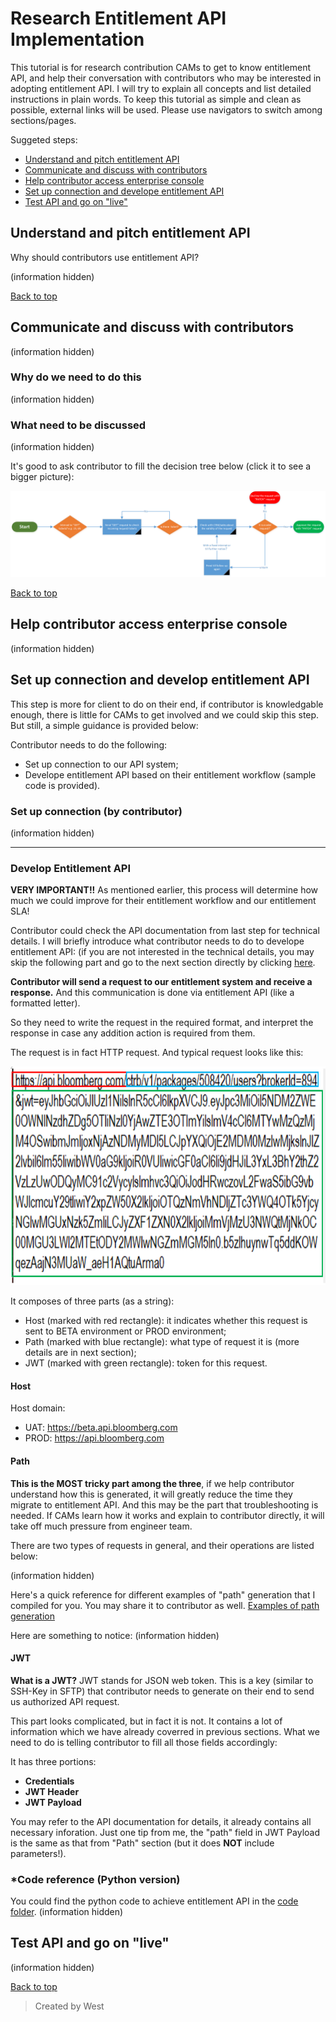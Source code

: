 # Research Entitlement API Implementation

This tutorial is for research contribution CAMs to get to know entitlement API, and help their conversation with contributors who may be interested in adopting entitlement API. I will try to explain all concepts and list detailed instructions in plain words. To keep this tutorial as simple and clean as possible, external links will be used. Please use navigators to switch among sections/pages.

Suggeted steps:
* [Understand and pitch entitlement API](#understand-and-pitch-entitlement-api)
* [Communicate and discuss with contributors](#communicate-and-discuss-with-contributors)
* [Help contributor access enterprise console](#help-contributor-access-enterprise-console)
* [Set up connection and develope entitlement API](#set-up-connection-and-develope-entitlement-api)
* [Test API and go on "live"](#test-api-and-go-on-live)



## Understand and pitch entitlement API

Why should contributors use entitlement API?

(information hidden)

[Back to top](#research-entitlement-api-implementation)


## Communicate and discuss with contributors

(information hidden)

### Why do we need to do this

(information hidden)

### What need to be discussed

(information hidden)
   
   It's good to ask contributor to fill the decision tree below (click it to see a bigger picture):

  ![Ticket API Workflow](/Entitlement%20API/images/api_workflow_ticket.png)



[Back to top](#research-entitlement-api-implementation)


## Help contributor access enterprise console

(information hidden)



## Set up connection and develop entitlement API

This step is more for client to do on their end, if contributor is knowledgable enough, there is little for CAMs to get involved and we could skip this step. But still, a simple guidance is provided below:

Contributor needs to do the following:
* Set up connection to our API system;
* Develope entitlement API based on their entitlement workflow (sample code is provided).


### Set up connection (by contributor)

(information hidden)

-------------------------------------------------------------------------------------------------------------------


### Develop Entitlement API

**VERY IMPORTANT!!** As mentioned earlier, this process will determine how much we could improve for their entitlement workflow and our entitlement SLA!

Contributor could check the API documentation from last step for technical details. I will briefly introduce what contributor needs to do to develope entitlement API: (if you are not interested in the technical details, you may skip the following part and go to the next section directly by clicking [here](#test-api-and-go-on-live).

**Contributor will send a request to our entitlement system and receive a response.** And this communication is done via entitlement API (like a formatted letter).

So they need to write the request in the required format, and interpret the response in case any addition action is required from them.

The request is in fact HTTP request. And typical request looks like this:

<img src="/Entitlement%20API/images/whole_url.PNG" width="600" height="350" />

It composes of three parts (as a string):
  * Host (marked with red rectangle): it indicates whether this request is sent to BETA environment or PROD environment;
  * Path (marked with blue rectangle): what type of request it is (more details are in next section);
  * JWT (marked with green rectangle): token for this request.

#### Host

Host domain:

  * UAT: https://beta.api.bloomberg.com
  * PROD: https://api.bloomberg.com

#### Path

**This is the MOST tricky part among the three**, if we help contributor understand how this is generated, it will greatly reduce the time they migrate to entitlement API. And this may be the part that troubleshooting is needed. If CAMs learn how it works and explain to contributor directly, it will take off much pressure from engineer team.

There are two types of requests in general, and their operations are listed below:

(information hidden)
 

Here's a quick reference for different examples of "path" generation that I compiled for you. You may share it to contributor as well. [Examples of path generation](https://github.com/angang0123/my_project/blob/main/Entitlement%20API/path.md)

Here are something to notice:
(information hidden)


#### JWT

**What is a JWT?** JWT stands for JSON web token. This is a key (similar to SSH-Key in SFTP) that contributor needs to generate on their end to send us authorized API request.

This part looks complicated, but in fact it is not. It contains a lot of information which we have already coverred in previous sections. What we need to do is telling contributor to fill all those fields accordingly:

It has three portions:
  * **Credentials**
  * **JWT Header**
  * **JWT Payload**
  
You may refer to the API documentation for details, it already contains all necessary inforation. Just one tip from me, the "path" field in JWT Payload is the same as that from "Path" section (but it does **NOT** include parameters!).

### *Code reference (Python version)

You could find the python code to achieve entitlement API in the [code folder](https://github.com/angang0123/my_project/tree/main/Entitlement%20API/code). 
(information hidden)

## Test API and go on "live"

(information hidden)


[Back to top](#research-entitlement-api-implementation)


> Created by West
